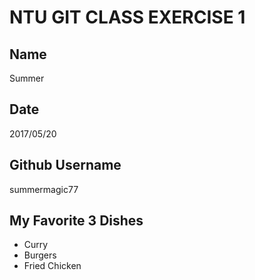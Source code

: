 # NTU GIT CLASS EXERCISE 1

Name
----
Summer

Date
----
2017/05/20

Github Username
---------------
summermagic77

My Favorite 3 Dishes
--------------------------------
- Curry
- Burgers
- Fried Chicken
